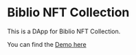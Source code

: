 # Biblio NFT Collection

This is a DApp for Biblio NFT Collection. 

You can find the [Demo here]()

